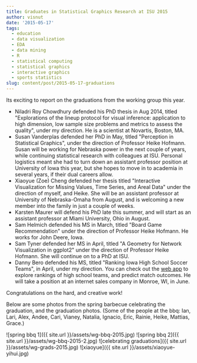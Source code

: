 ```yaml
---
title: Graduates in Statistical Graphics Research at ISU 2015
author: visnut
date: '2015-05-17'
tags:
  - education
  - data visualization
  - EDA
  - data mining
  - R
  - statistical computing
  - statistical graphics
  - interactive graphics
  - sports statistics
slug: content/post/2015-05-17-graduations
---
```


Its exciting to report on the graduations from the working group this year. 

- Niladri Roy Chowdhury defended his PhD thesis in Aug 2014, titled "Explorations of the lineup protocol for visual inference: application to high dimension, low sample size problems and metrics to assess the quality", under my direction. He is a scientist at Novartis, Boston, MA.
- Susan Vanderplas defended her PhD in May, titled "Perception in Statistical Graphics", under the direction of Professor Heike Hofmann. Susan will be working for Nebraska power in the next couple of years, while continuing statistical research with colleagues at ISU. Personal logistics meant she had to turn down an assistant professor position at University of Iowa this year, but she hopes to move in to academia in several years, if their dual careers allow.   
- Xiaoyue (Zoe) Cheng defended her thesis titled "Interactive Visualization for Missing Values, Time Series, and Areal Data" under the direction of myself, and Heike. She will be an assistant professor at University of Nebraska-Omaha from August, and is welcoming a new member into the family in just a couple of weeks. 
- Karsten Maurer will defend his PhD late this summer, and will start as an assistant professor at Miami University, Ohio in August.
- Sam Helmich defended his MS in March, titled "Board Game Recommendation" under the direction of Professor Heike Hofmann. He works for John Deere, Iowa. 
- Sam Tyner defended her MS in April, titled "A Geometry for Network Visualization in ggplot2" under the direction of Professor Heike Hofmann. She will continue on to a PhD at ISU.
- Danny Bero defended his MS, titled "Ranking Iowa High School Soccer Teams", in April, under my direction. You can check out the [web app](https://berodaniel.shinyapps.io/rankings_app) to explore rankings of high school teams, and predict match outcomes. He will take a position at an internet sales company in Monroe, WI, in June.

Congratulations on the hard, and creative work!

Below are some photos from the spring barbecue celebrating the graduation, and the graduation photos. (Some of the people at the bbq: Ian, Lari, Alex, Andee, Cari, Vianey, Natalia, Ignacio, Eric, Rainie, Heike, Mattias, Grace.)

![spring bbq 1]({{ site.url }}/assets/wg-bbq-2015.jpg)
![spring bbq 2]({{ site.url }}/assets/wg-bbq-2015-2.jpg)
![celebrating graduations]({{ site.url }}/assets/wg-grads-2015.jpg)
![xiaoyue]({{ site.url }}/assets/xiaoyue-yihui.jpg)



